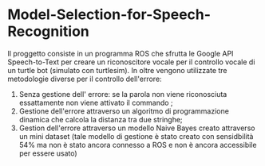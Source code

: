 # Model-Selection-for-Speech-Recognition
Il proggetto consiste in un programma ROS che sfrutta le Google API Speech-to-Text per creare un riconoscitore vocale per il controllo vocale di un turtle bot (simulato con turtlesim). In oltre vengono utilizzate tre metodologie diverse per il controllo dell'errore:
 1. Senza gestione dell' errore: se la parola non viene riconosciuta essattamente non viene attivato il commando ;
 2. Gestione dell'errore attraverso un algoritmo di programmazione dinamica che calcola la distanza tra due stringhe;
 3. Gestion dell'errore attraverso un modello Naive Bayes creato attraverso un mini dataset (tale modello di gestione è stato creato con sensidbilità 54% ma non è stato ancora connesso a ROS e non è ancora accessibile per essere usato)
